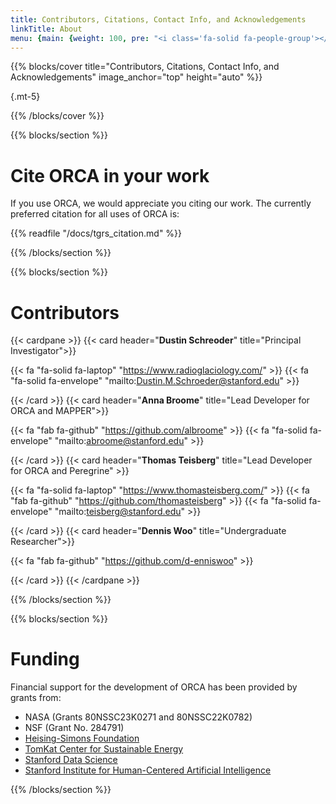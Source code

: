 ```yaml
---
title: Contributors, Citations, Contact Info, and Acknowledgements
linkTitle: About
menu: {main: {weight: 100, pre: "<i class='fa-solid fa-people-group'></i>"}}
---
```


{{% blocks/cover title="Contributors, Citations, Contact Info, and Acknowledgements" image_anchor="top" height="auto" %}}

{.mt-5}

{{% /blocks/cover %}}

{{% blocks/section %}}

# Cite ORCA in your work

If you use ORCA, we would appreciate you citing our work. The currently preferred
citation for all uses of ORCA is:

{{% readfile "/docs/tgrs_citation.md" %}}

{{% /blocks/section %}}

{{% blocks/section %}}

# Contributors

{{< cardpane >}}
{{< card header="**Dustin Schreoder**" title="Principal Investigator">}}

{{< fa "fa-solid fa-laptop" "https://www.radioglaciology.com/" >}}
{{< fa "fa-solid fa-envelope" "mailto:Dustin.M.Schroeder@stanford.edu" >}}

{{< /card >}}
{{< card header="**Anna Broome**" title="Lead Developer for ORCA and MAPPER">}}

{{< fa "fab fa-github" "https://github.com/albroome" >}}
{{< fa "fa-solid fa-envelope" "mailto:abroome@stanford.edu" >}}

{{< /card >}}
{{< card header="**Thomas Teisberg**" title="Lead Developer for ORCA and Peregrine" >}}

{{< fa "fa-solid fa-laptop" "https://www.thomasteisberg.com/" >}}
{{< fa "fab fa-github" "https://github.com/thomasteisberg" >}}
{{< fa "fa-solid fa-envelope" "mailto:teisberg@stanford.edu" >}}

{{< /card >}}
{{< card header="**Dennis Woo**" title="Undergraduate Researcher">}}

{{< fa "fab fa-github" "https://github.com/d-enniswoo" >}}

{{< /card >}}
{{< /cardpane >}}


{{% /blocks/section %}}

{{% blocks/section %}}

# Funding

Financial support for the development of ORCA has been provided by grants from:

* NASA (Grants 80NSSC23K0271 and 80NSSC22K0782)
* NSF (Grant No. 284791)
* [Heising-Simons Foundation](https://www.hsfoundation.org/)
* [TomKat Center for Sustainable Energy](https://tomkat.stanford.edu/)
* [Stanford Data Science](https://datascience.stanford.edu/)
* [Stanford Institute for Human-Centered Artificial Intelligence](https://hai.stanford.edu/)

{{% /blocks/section %}}